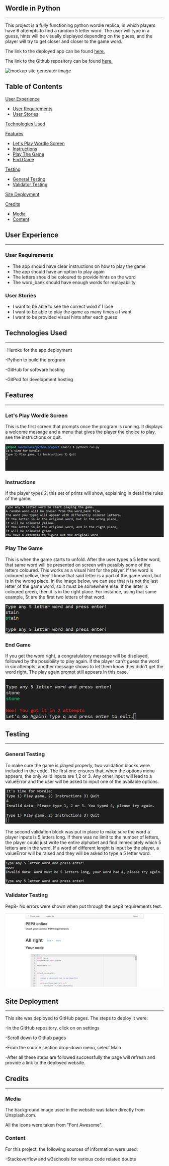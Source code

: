 

## Wordle in Python

------

This project is a fully functioning python wordle replica, in which players have 6 attempts to find 
a random 5 letter word. The user will type in a guess, hints will be visually displayed depending on the guess, and the player will try to get closer and closer to the game word. 


The link to the deployed app can be found [here.](https://wordle-in-python.herokuapp.com//)

The link to the Github repository can be found [here.](https://github.com/FranciscoBarreira/python-project/)


![mockup site generator image](/assets/images/mockup-quiz.png "mockup preview")

## Table of Contents 

[User Experience](#user-experience)

   - [User Requirements](#user-requirements)
   - [User Stories](#user-stories)



[Technologies Used](#technologies-used) 

[Features](#features)   

   - [Let's Play Wordle Screen](#lets-play-wordle-screen)
   - [Instructions](#instructions) 
   - [Play The Game](#play-the-game)
   - [End Game](#end-game)
   


[Testing](#testing)   

   - [General Testing](#general-testing)
   - [Validator Testing](#validator-testing)


[Site Deployment](#site-deployment) 

[Credits](#credits)   

   - [Media](#media)
   - [Content](#content) 
  


## User Experience 
<a name="user-experience"></a>

------


### User Requirements 
<a name="user-requirements"></a>

- The app should have clear instructions on how to play the game
- The app should have an option to play again
- The letters should be coloured to provide hints on the word
- The word_bank should have enough words for replayability



### User Stories
 <a name="user-stories"></a>

- I want to be able to see the correct word if I lose
- I want to be able to play the game as many times a I want
- I want to be provided visual hints after each guess




## Technologies Used
<a name="technologies-used"></a>

------



-Heroku for the app deployment

-Python to build the program

-GitHub for software hosting

-GitPod for development hosting


## Features  
<a name="features"></a>

------

### Let's Play Wordle Screen
<a name="lets-play-wordle-screen"></a>
  
This is the first screen that prompts once the program is running. It displays a welcome 
message and a menu that gives the player the choice to play, see the instructions or quit.

![wordle image](/images/wordle-screen.png "wordle")



### Instructions
<a name="instructions"></a>

If the player types 2, this set of prints will show, explaining in detail the rules of the game.

![instructions image](/images/instructions-image.png "instructions")


### Play The Game
<a name="play-the-game"></a>

This is when the game starts to unfold. After the user types a 5 letter word, that same word will be presented on screen with possibly some of the letters coloured. This works as a visual hint for
the player. If the word is coloured yellow, they'll know that said letter is a part of the game word, but is in the wrong place. In the image below, we can see that n is not the last letter of the game word, so it must be somewhere else. If the letter is coloured green, then it is in the right place. For instance, using that same example, St are the first two letters of that word.

![game image](/images/game-image.png "game")


### End Game
<a name="end-game"></a>

If you get the word right, a congratulatory message will be displayed, followed by the possibility to play again. If the player can't guess the word in six attempts, another message shows to let them know they didn't get the word right. The play again prompt still appears in this case.  

![endgame image](/images/endgame-image.png "endgame")




## Testing
<a name="testing"></a>

------

### General Testing
<a name="general-testing"></a>

To make sure the game is played properly, two validation blocks were included in the code. 
The first one ensures that, when the options menu appears, the only valid inputs are 1,2 or 3. Any other input will lead to a valueError and the user will be asked to input one of the available options.

![menu-error image](/images/menu-error.png "menu-error")

The second validation block was put in place to make sure the word a player inputs is 5 letters long. If there was no limit to the number of letters, the player could just write the entire alphabet and find immediately which 5 letters are in the word. If a word of different lenght is input by the player, a valueError will be raised and they will be asked to type a 5 letter word.

![word-error image](/images/word-error.png "word-error")



### Validator Testing
<a name="validator-testing"></a>

Pep8- No errors were shown when put through the pep8 requirements test.

![pep8 image](/images/pep8.png "pep8")



## Site Deployment
<a name="site-deployment"></a>

------

This site was deployed to GitHub pages. The steps to deploy it were:

-In the GitHub repository, click on on settings 

-Scroll down to Github pages

-From the source section drop-down menu, select Main 

-After all these steps are followed successfully the page will refresh and provide a link to the deployed website.



## Credits
<a name="credits"></a>

------

### Media
<a name="media"></a>

The background image used in the website was taken directly from Unsplash.com.

All the icons were taken from "Font Awesome".

### Content
 <a name="content"></a>

For this project, the following sources of information were used:

-Stackoverflow and w3schools for various code related doubts

